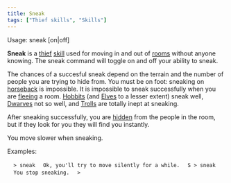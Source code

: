 ```yaml
---
title: Sneak
tags: ["Thief skills", "Skills"]
---
```

Usage: sneak \[on\|off\]

**Sneak** is a [thief](thief "wikilink") [skill](skill "wikilink") used
for moving in and out of [rooms](room "wikilink") without anyone
knowing. The sneak command will toggle on and off your ability to sneak.

The chances of a succesful sneak depend on the terrain and the number of
people you are trying to hide from. You must be on foot: sneaking on
[horseback](ride "wikilink") is impossible. It is impossible to sneak
successfully when you are [fleeing](flee "wikilink") a room.
[Hobbits](Hobbit "wikilink") (and [Elves](elf "wikilink") to a lesser
extent) sneak well, [Dwarves](dwarf "wikilink") not so well, and
[Trolls](Troll "wikilink") are totally inept at sneaking.

After sneaking successfully, you are [hidden](hide "wikilink") from the
people in the room, but if they look for you they will find you
instantly.

You move slower when sneaking.

Examples:

`  > sneak`
`  Ok, you'll try to move silently for a while.`
`  S > sneak`
`  You stop sneaking.`
`  >`
 